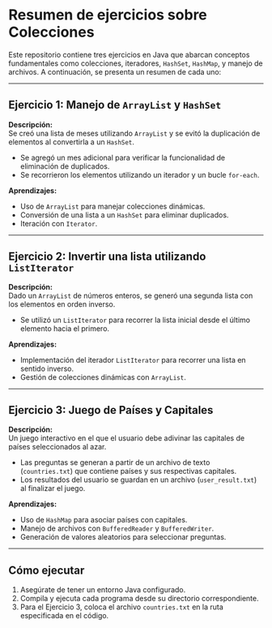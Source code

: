 
# Resumen de ejercicios sobre Colecciones

Este repositorio contiene tres ejercicios en Java que abarcan conceptos fundamentales como colecciones, iteradores, `HashSet`, `HashMap`, y manejo de archivos. A continuación, se presenta un resumen de cada uno:

---

## Ejercicio 1: Manejo de `ArrayList` y `HashSet`
**Descripción:**  
Se creó una lista de meses utilizando `ArrayList` y se evitó la duplicación de elementos al convertirla a un `HashSet`.  
- Se agregó un mes adicional para verificar la funcionalidad de eliminación de duplicados.
- Se recorrieron los elementos utilizando un iterador y un bucle `for-each`.

**Aprendizajes:**  
- Uso de `ArrayList` para manejar colecciones dinámicas.
- Conversión de una lista a un `HashSet` para eliminar duplicados.
- Iteración con `Iterator`.

---

## Ejercicio 2: Invertir una lista utilizando `ListIterator`
**Descripción:**  
Dado un `ArrayList` de números enteros, se generó una segunda lista con los elementos en orden inverso.  
- Se utilizó un `ListIterator` para recorrer la lista inicial desde el último elemento hacia el primero.

**Aprendizajes:**  
- Implementación del iterador `ListIterator` para recorrer una lista en sentido inverso.
- Gestión de colecciones dinámicas con `ArrayList`.

---

## Ejercicio 3: Juego de Países y Capitales
**Descripción:**  
Un juego interactivo en el que el usuario debe adivinar las capitales de países seleccionados al azar.
- Las preguntas se generan a partir de un archivo de texto (`countries.txt`) que contiene países y sus respectivas capitales.
- Los resultados del usuario se guardan en un archivo (`user_result.txt`) al finalizar el juego.

**Aprendizajes:**  
- Uso de `HashMap` para asociar países con capitales.
- Manejo de archivos con `BufferedReader` y `BufferedWriter`.
- Generación de valores aleatorios para seleccionar preguntas.

---

## Cómo ejecutar
1. Asegúrate de tener un entorno Java configurado.
2. Compila y ejecuta cada programa desde su directorio correspondiente.
3. Para el Ejercicio 3, coloca el archivo `countries.txt` en la ruta especificada en el código.
